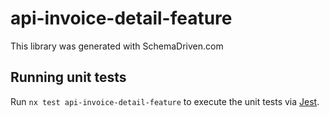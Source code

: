 
# api-invoice-detail-feature

This library was generated with SchemaDriven.com

## Running unit tests

Run `nx test api-invoice-detail-feature` to execute the unit tests via [Jest](https://jestjs.io).

